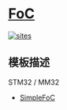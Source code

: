 # [FoC](https://github.com/OS-Q/T13)

[![sites](http://182.61.61.133/link/resources/OSQ.png)](http://www.OS-Q.com)

## 模板描述

STM32 / MM32

* [SimpleFoC](https://github.com/simplefoc/Arduino-FOC)
